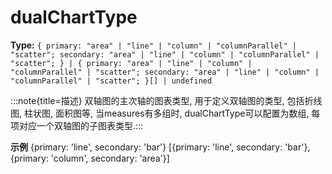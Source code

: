 # dualChartType

**Type:** `{ primary: "area" | "line" | "column" | "columnParallel" | "scatter"; secondary: "area" | "line" | "column" | "columnParallel" | "scatter"; } | { primary: "area" | "line" | "column" | "columnParallel" | "scatter"; secondary: "area" | "line" | "column" | "columnParallel" | "scatter"; }[] | undefined`

:::note{title=描述}
双轴图的主次轴的图表类型, 用于定义双轴图的类型, 包括折线图, 柱状图, 面积图等, 当measures有多组时, dualChartType可以配置为数组, 每项对应一个双轴图的子图表类型.:::

**示例**
{primary: 'line', secondary: 'bar'}
[{primary: 'line', secondary: 'bar'}, {primary: 'column', secondary: 'area'}]


